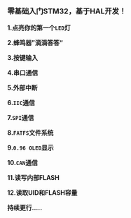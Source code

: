 ### 零基础入门STM32，基于HAL开发！

**1.点亮你的第一个`LED`灯**

**2.蜂鸣器”滴滴答答“**

**3.按键输入**

**4.串口通信**

**5.外部中断**

**6.`IIC`通信**

**7.`SPI`通信**

**8.`FATFS`文件系统**

**9.`0.96 OLED`显示**

**10.`CAN`通信**

**11.读写内部FLASH**

**12.读取UID和FLASH容量**

**持续更行.....**
